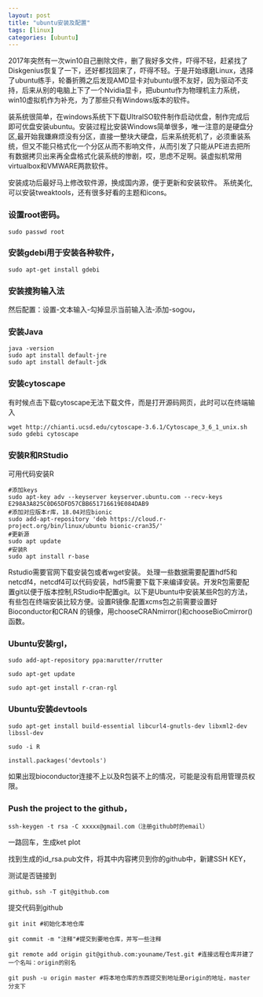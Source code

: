 ```yaml
---
layout: post
title: "ubuntu安装及配置"
tags: [linux]
categories: [ubuntu]
---
```


  2017年突然有一次win10自己删除文件，删了我好多文件，吓得不轻，赶紧找了Diskgenius恢复了一下，还好都找回来了，吓得不轻。于是开始琢磨Linux，选择了ubuntu练手，轮番折腾之后发现AMD显卡对ubuntu很不友好，因为驱动不支持，后来从别的电脑上下了一个Nvidia显卡，把ubuntu作为物理机主力系统，win10虚拟机作为补充，为了那些只有Windows版本的软件。

  装系统很简单，在windows系统下下载UItralSO软件制作启动优盘，制作完成后即可优盘安装ubuntu。安装过程比安装Windows简单很多，唯一注意的是硬盘分区,最开始我嫌麻烦没有分区，直接一整块大硬盘，后来系统死机了，必须重装系统，但又不能只格式化一个分区从而不影响文件，从而引发了只能从PE进去把所有数据拷贝出来再全盘格式化装系统的惨剧，哎，思虑不足啊。装虚拟机常用virtualbox和VMWARE两款软件。

  安装成功后最好马上修改软件源，换成国内源，便于更新和安装软件。
  系统美化,可以安装tweaktools，还有很多好看的主题和icons。
  
### 设置root密码。
  
  ```
  sudo passwd root
  ```

### 安装gdebi用于安装各种软件，
  
  ```
  sudo apt-get install gdebi
  ```
### 安装搜狗输入法
然后配置：设置-文本输入-勾掉显示当前输入法-添加-sogou，
### 安装Java
  
  ```
  java -version 
  sudo apt install default-jre
  sudo apt install default-jdk
  ```
### 安装cytoscape
有时候点击下载cytoscape无法下载文件，而是打开源码网页，此时可以在终端输入
  
  ```
  wget http://chianti.ucsd.edu/cytoscape-3.6.1/Cytoscape_3_6_1_unix.sh
  sudo gdebi cytoscape
  ```

### 安装R和RStudio
可用代码安装R
  
  ```
  #添加keys
  sudo apt-key adv --keyserver keyserver.ubuntu.com --recv-keys E298A3A825C0D65DFD57CBB651716619E084DAB9
  #添加对应版本r库，18.04对应bionic
  sudo add-apt-repository 'deb https://cloud.r-project.org/bin/linux/ubuntu bionic-cran35/'
  #更新源
  sudo apt update
  #安装R
  sudo apt install r-base
  ```
  Rstudio需要官网下载安装包或者wget安装。
  处理一些数据需要配置hdf5和netcdf4，netcdf4可以代码安装，hdf5需要下载下来编译安装。开发R包需要配置git以便于版本控制,RStudio中配置git。以下是Ubuntu中安装某些R包的方法，有些包在终端安装比较方便。设置R镜像.配置xcms包之前需要设置好Bioconductor和CRAN 的镜像，用chooseCRANmirror()和chooseBioCmirror()函数。

### Ubuntu安装rgl，
```
sudo add-apt-repository ppa:marutter/rrutter

sudo apt-get update

sudo apt-get install r-cran-rgl
```
### Ubuntu安装devtools
```
sudo apt-get install build-essential libcurl4-gnutls-dev libxml2-dev libssl-dev

sudo -i R

install.packages('devtools')
```
如果出现bioconductor连接不上以及R包装不上的情况，可能是没有启用管理员权限。

### Push the project to the github，
```
ssh-keygen -t rsa -C xxxxx@gmail.com（注册github时的email）
```
一路回车，生成ket plot

找到生成的id_rsa.pub文件，将其中内容拷贝到你的github中，新建SSH KEY，

测试是否链接到
```
github，ssh -T git@github.com
```
提交代码到github
```
git init #初始化本地仓库

git commit -m "注释"#提交到要地仓库，并写一些注释

git remote add origin git@github.com:youname/Test.git #连接远程仓库并建了一个名叫：origin的别名

git push -u origin master #将本地仓库的东西提交到地址是origin的地址，master分支下
```
